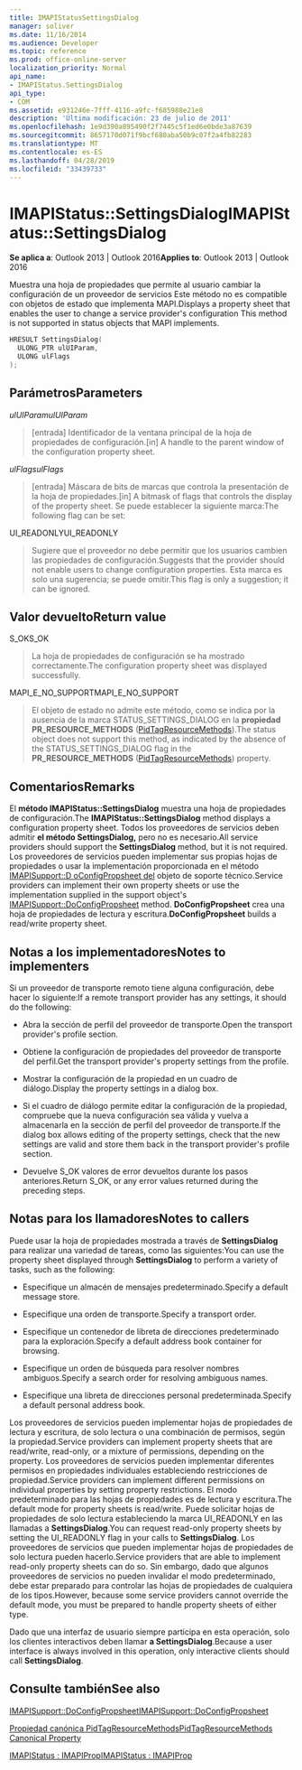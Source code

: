 ```yaml
---
title: IMAPIStatusSettingsDialog
manager: soliver
ms.date: 11/16/2014
ms.audience: Developer
ms.topic: reference
ms.prod: office-online-server
localization_priority: Normal
api_name:
- IMAPIStatus.SettingsDialog
api_type:
- COM
ms.assetid: e931246e-7fff-4116-a9fc-f685988e21e8
description: 'Última modificación: 23 de julio de 2011'
ms.openlocfilehash: 1e9d390a895490f2f7445c5f1ed6e0bde3a87639
ms.sourcegitcommit: 8657170d071f9bcf680aba50b9c07f2a4fb82283
ms.translationtype: MT
ms.contentlocale: es-ES
ms.lasthandoff: 04/28/2019
ms.locfileid: "33439733"
---
```

# <a name="imapistatussettingsdialog"></a><span data-ttu-id="4197b-103">IMAPIStatus::SettingsDialog</span><span class="sxs-lookup"><span data-stu-id="4197b-103">IMAPIStatus::SettingsDialog</span></span>

  
  
<span data-ttu-id="4197b-104">**Se aplica a**: Outlook 2013 | Outlook 2016</span><span class="sxs-lookup"><span data-stu-id="4197b-104">**Applies to**: Outlook 2013 | Outlook 2016</span></span> 
  
<span data-ttu-id="4197b-105">Muestra una hoja de propiedades que permite al usuario cambiar la configuración de un proveedor de servicios Este método no es compatible con objetos de estado que implementa MAPI.</span><span class="sxs-lookup"><span data-stu-id="4197b-105">Displays a property sheet that enables the user to change a service provider's configuration This method is not supported in status objects that MAPI implements.</span></span>
  
```cpp
HRESULT SettingsDialog(
  ULONG_PTR ulUIParam,
  ULONG ulFlags
);
```

## <a name="parameters"></a><span data-ttu-id="4197b-106">Parámetros</span><span class="sxs-lookup"><span data-stu-id="4197b-106">Parameters</span></span>

 <span data-ttu-id="4197b-107">_ulUIParam_</span><span class="sxs-lookup"><span data-stu-id="4197b-107">_ulUIParam_</span></span>
  
> <span data-ttu-id="4197b-108">[entrada] Identificador de la ventana principal de la hoja de propiedades de configuración.</span><span class="sxs-lookup"><span data-stu-id="4197b-108">[in] A handle to the parent window of the configuration property sheet.</span></span>
    
 <span data-ttu-id="4197b-109">_ulFlags_</span><span class="sxs-lookup"><span data-stu-id="4197b-109">_ulFlags_</span></span>
  
> <span data-ttu-id="4197b-110">[entrada] Máscara de bits de marcas que controla la presentación de la hoja de propiedades.</span><span class="sxs-lookup"><span data-stu-id="4197b-110">[in] A bitmask of flags that controls the display of the property sheet.</span></span> <span data-ttu-id="4197b-111">Se puede establecer la siguiente marca:</span><span class="sxs-lookup"><span data-stu-id="4197b-111">The following flag can be set:</span></span>
    
<span data-ttu-id="4197b-112">UI_READONLY</span><span class="sxs-lookup"><span data-stu-id="4197b-112">UI_READONLY</span></span> 
  
> <span data-ttu-id="4197b-113">Sugiere que el proveedor no debe permitir que los usuarios cambien las propiedades de configuración.</span><span class="sxs-lookup"><span data-stu-id="4197b-113">Suggests that the provider should not enable users to change configuration properties.</span></span> <span data-ttu-id="4197b-114">Esta marca es solo una sugerencia; se puede omitir.</span><span class="sxs-lookup"><span data-stu-id="4197b-114">This flag is only a suggestion; it can be ignored.</span></span>
    
## <a name="return-value"></a><span data-ttu-id="4197b-115">Valor devuelto</span><span class="sxs-lookup"><span data-stu-id="4197b-115">Return value</span></span>

<span data-ttu-id="4197b-116">S_OK</span><span class="sxs-lookup"><span data-stu-id="4197b-116">S_OK</span></span> 
  
> <span data-ttu-id="4197b-117">La hoja de propiedades de configuración se ha mostrado correctamente.</span><span class="sxs-lookup"><span data-stu-id="4197b-117">The configuration property sheet was displayed successfully.</span></span>
    
<span data-ttu-id="4197b-118">MAPI_E_NO_SUPPORT</span><span class="sxs-lookup"><span data-stu-id="4197b-118">MAPI_E_NO_SUPPORT</span></span> 
  
> <span data-ttu-id="4197b-119">El objeto de estado no admite este método, como se indica por la ausencia de la marca STATUS_SETTINGS_DIALOG en la **propiedad PR_RESOURCE_METHODS** ([PidTagResourceMethods](pidtagresourcemethods-canonical-property.md)).</span><span class="sxs-lookup"><span data-stu-id="4197b-119">The status object does not support this method, as indicated by the absence of the STATUS_SETTINGS_DIALOG flag in the **PR_RESOURCE_METHODS** ([PidTagResourceMethods](pidtagresourcemethods-canonical-property.md)) property.</span></span>
    
## <a name="remarks"></a><span data-ttu-id="4197b-120">Comentarios</span><span class="sxs-lookup"><span data-stu-id="4197b-120">Remarks</span></span>

<span data-ttu-id="4197b-121">El **método IMAPIStatus::SettingsDialog** muestra una hoja de propiedades de configuración.</span><span class="sxs-lookup"><span data-stu-id="4197b-121">The **IMAPIStatus::SettingsDialog** method displays a configuration property sheet.</span></span> <span data-ttu-id="4197b-122">Todos los proveedores de servicios deben admitir **el método SettingsDialog,** pero no es necesario.</span><span class="sxs-lookup"><span data-stu-id="4197b-122">All service providers should support the **SettingsDialog** method, but it is not required.</span></span> <span data-ttu-id="4197b-123">Los proveedores de servicios pueden implementar sus propias hojas de propiedades o usar la implementación proporcionada en el método [IMAPISupport::D oConfigPropsheet del](imapisupport-doconfigpropsheet.md) objeto de soporte técnico.</span><span class="sxs-lookup"><span data-stu-id="4197b-123">Service providers can implement their own property sheets or use the implementation supplied in the support object's [IMAPISupport::DoConfigPropsheet](imapisupport-doconfigpropsheet.md) method.</span></span> <span data-ttu-id="4197b-124">**DoConfigPropsheet** crea una hoja de propiedades de lectura y escritura.</span><span class="sxs-lookup"><span data-stu-id="4197b-124">**DoConfigPropsheet** builds a read/write property sheet.</span></span> 
  
## <a name="notes-to-implementers"></a><span data-ttu-id="4197b-125">Notas a los implementadores</span><span class="sxs-lookup"><span data-stu-id="4197b-125">Notes to implementers</span></span>

<span data-ttu-id="4197b-126">Si un proveedor de transporte remoto tiene alguna configuración, debe hacer lo siguiente:</span><span class="sxs-lookup"><span data-stu-id="4197b-126">If a remote transport provider has any settings, it should do the following:</span></span>
  
- <span data-ttu-id="4197b-127">Abra la sección de perfil del proveedor de transporte.</span><span class="sxs-lookup"><span data-stu-id="4197b-127">Open the transport provider's profile section.</span></span>
    
- <span data-ttu-id="4197b-128">Obtiene la configuración de propiedades del proveedor de transporte del perfil.</span><span class="sxs-lookup"><span data-stu-id="4197b-128">Get the transport provider's property settings from the profile.</span></span>
    
- <span data-ttu-id="4197b-129">Mostrar la configuración de la propiedad en un cuadro de diálogo.</span><span class="sxs-lookup"><span data-stu-id="4197b-129">Display the property settings in a dialog box.</span></span>
    
- <span data-ttu-id="4197b-130">Si el cuadro de diálogo permite editar la configuración de la propiedad, compruebe que la nueva configuración sea válida y vuelva a almacenarla en la sección de perfil del proveedor de transporte.</span><span class="sxs-lookup"><span data-stu-id="4197b-130">If the dialog box allows editing of the property settings, check that the new settings are valid and store them back in the transport provider's profile section.</span></span>
    
- <span data-ttu-id="4197b-131">Devuelve S_OK valores de error devueltos durante los pasos anteriores.</span><span class="sxs-lookup"><span data-stu-id="4197b-131">Return S_OK, or any error values returned during the preceding steps.</span></span>
    
## <a name="notes-to-callers"></a><span data-ttu-id="4197b-132">Notas para los llamadores</span><span class="sxs-lookup"><span data-stu-id="4197b-132">Notes to callers</span></span>

<span data-ttu-id="4197b-133">Puede usar la hoja de propiedades mostrada a través de **SettingsDialog** para realizar una variedad de tareas, como las siguientes:</span><span class="sxs-lookup"><span data-stu-id="4197b-133">You can use the property sheet displayed through **SettingsDialog** to perform a variety of tasks, such as the following:</span></span> 
  
- <span data-ttu-id="4197b-134">Especifique un almacén de mensajes predeterminado.</span><span class="sxs-lookup"><span data-stu-id="4197b-134">Specify a default message store.</span></span>
    
- <span data-ttu-id="4197b-135">Especifique una orden de transporte.</span><span class="sxs-lookup"><span data-stu-id="4197b-135">Specify a transport order.</span></span>
    
- <span data-ttu-id="4197b-136">Especifique un contenedor de libreta de direcciones predeterminado para la exploración.</span><span class="sxs-lookup"><span data-stu-id="4197b-136">Specify a default address book container for browsing.</span></span>
    
- <span data-ttu-id="4197b-137">Especifique un orden de búsqueda para resolver nombres ambiguos.</span><span class="sxs-lookup"><span data-stu-id="4197b-137">Specify a search order for resolving ambiguous names.</span></span>
    
- <span data-ttu-id="4197b-138">Especifique una libreta de direcciones personal predeterminada.</span><span class="sxs-lookup"><span data-stu-id="4197b-138">Specify a default personal address book.</span></span>
    
<span data-ttu-id="4197b-139">Los proveedores de servicios pueden implementar hojas de propiedades de lectura y escritura, de solo lectura o una combinación de permisos, según la propiedad.</span><span class="sxs-lookup"><span data-stu-id="4197b-139">Service providers can implement property sheets that are read/write, read-only, or a mixture of permissions, depending on the property.</span></span> <span data-ttu-id="4197b-140">Los proveedores de servicios pueden implementar diferentes permisos en propiedades individuales estableciendo restricciones de propiedad.</span><span class="sxs-lookup"><span data-stu-id="4197b-140">Service providers can implement different permissions on individual properties by setting property restrictions.</span></span> <span data-ttu-id="4197b-141">El modo predeterminado para las hojas de propiedades es de lectura y escritura.</span><span class="sxs-lookup"><span data-stu-id="4197b-141">The default mode for property sheets is read/write.</span></span> <span data-ttu-id="4197b-142">Puede solicitar hojas de propiedades de solo lectura estableciendo la marca UI_READONLY en las llamadas a **SettingsDialog**.</span><span class="sxs-lookup"><span data-stu-id="4197b-142">You can request read-only property sheets by setting the UI_READONLY flag in your calls to **SettingsDialog**.</span></span> <span data-ttu-id="4197b-143">Los proveedores de servicios que pueden implementar hojas de propiedades de solo lectura pueden hacerlo.</span><span class="sxs-lookup"><span data-stu-id="4197b-143">Service providers that are able to implement read-only property sheets can do so.</span></span> <span data-ttu-id="4197b-144">Sin embargo, dado que algunos proveedores de servicios no pueden invalidar el modo predeterminado, debe estar preparado para controlar las hojas de propiedades de cualquiera de los tipos.</span><span class="sxs-lookup"><span data-stu-id="4197b-144">However, because some service providers cannot override the default mode, you must be prepared to handle property sheets of either type.</span></span> 
  
<span data-ttu-id="4197b-145">Dado que una interfaz de usuario siempre participa en esta operación, solo los clientes interactivos deben llamar **a SettingsDialog**.</span><span class="sxs-lookup"><span data-stu-id="4197b-145">Because a user interface is always involved in this operation, only interactive clients should call **SettingsDialog**.</span></span>
  
## <a name="see-also"></a><span data-ttu-id="4197b-146">Consulte también</span><span class="sxs-lookup"><span data-stu-id="4197b-146">See also</span></span>



[<span data-ttu-id="4197b-147">IMAPISupport::DoConfigPropsheet</span><span class="sxs-lookup"><span data-stu-id="4197b-147">IMAPISupport::DoConfigPropsheet</span></span>](imapisupport-doconfigpropsheet.md)
  
[<span data-ttu-id="4197b-148">Propiedad canónica PidTagResourceMethods</span><span class="sxs-lookup"><span data-stu-id="4197b-148">PidTagResourceMethods Canonical Property</span></span>](pidtagresourcemethods-canonical-property.md)
  
[<span data-ttu-id="4197b-149">IMAPIStatus : IMAPIProp</span><span class="sxs-lookup"><span data-stu-id="4197b-149">IMAPIStatus : IMAPIProp</span></span>](imapistatusimapiprop.md)

